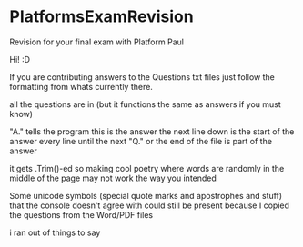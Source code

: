 # PlatformsExamRevision
Revision for your final exam with Platform Paul

Hi!  :D

If you are contributing answers to the Questions txt files just follow the formatting from whats currently there.

all the questions are in (but it functions the same as answers if you must know)

"A." tells the program this is the answer
the next line down is the start of the answer
every line until the next "Q." or the end of the file is part of the answer

it gets .Trim()-ed so making cool poetry where words are randomly in the middle
of the page may not work the way you intended


Some unicode symbols (special quote marks and apostrophes and stuff) that the console doesn't agree with could still be present
because I copied the questions from the Word/PDF files


i ran out of things to say